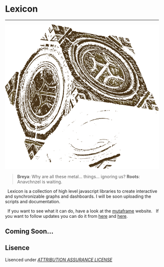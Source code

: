 # Lexicon
----
<img alt = "LeXiCoN" src="./lexiconLogo.png" style="margin:auto"></img>

>**Breya**: Why are all these metal... things... ignoring us?
>**Roots**: Anavchnzel is waiting.

&nbsp;&nbsp;Lexicon is a collection of high level javascript libraries to create interactive and synchronizable graphs and dashboards. I will be soon uploading the scripts and documentation. 

&nbsp;&nbsp;If you want to see what it can do, have a look at the [mutaframe][mutaframe] website.
&nbsp;&nbsp;If you want to follow updates you can do it from [here][myTwitter] and [here][mutaframeTwitter].

## Coming Soon...

Lisence
----
Lisenced under [*ATTRIBUTION ASSURANCE LICENSE*](./LISENCE.md)

   [mutaframe]: <http://deogen2.mutaframe.com/>
   [myTwitter]: <https://twitter.com/ibrhmTanyalcin>
   [mutaframeTwitter]: <https://twitter.com/MutaFrame>
 
   
